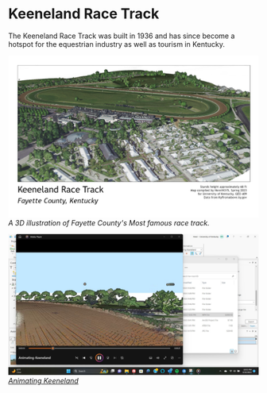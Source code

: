# Keeneland Race Track
The Keeneland Race Track was built in 1936 and has since become a hotspot for the equestrian industry as well as tourism in Kentucky.

![A map of Keeneland Race Track](map.jpg)     
*A 3D illustration of Fayette County's Most famous race track.*

![Screenshot of animation](Animation.jpg)     
*[Animating Keeneland](https://youtu.be/MCimzVKCKZ8)*